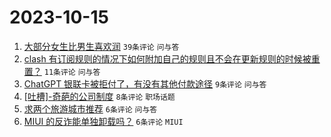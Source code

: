 # 2023-10-15

1. [大部分女生比男生喜欢润](https://www.v2ex.com/t/982075) `39条评论` `问与答`
1. [clash 有订阅规则的情况下如何附加自己的规则且不会在更新规则的时候被重置？](https://www.v2ex.com/t/982082) `11条评论` `问与答`
1. [ChatGPT 银联卡被拒付了，有没有其他付款途径](https://www.v2ex.com/t/982070) `9条评论` `问与答`
1. [[吐槽]-奇葩的公司制度](https://www.v2ex.com/t/982067) `8条评论` `职场话题`
1. [求两个旅游城市推荐](https://www.v2ex.com/t/982081) `6条评论` `问与答`
1. [MIUI 的反诈能单独卸载吗？](https://www.v2ex.com/t/982068) `6条评论` `MIUI`
